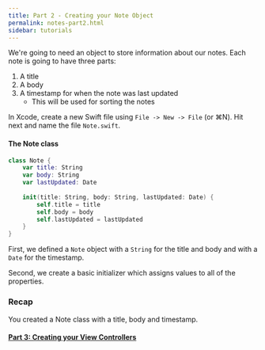 ```yaml
---
title: Part 2 - Creating your Note Object
permalink: notes-part2.html
sidebar: tutorials
---
```


We're going to need an object to store information about our notes. Each note is going to have three parts:

1. A title
2. A body
3. A timestamp for when the note was last updated
   * This will be used for sorting the notes

In Xcode, create a new Swift file using `File -> New -> File` (or ⌘N). Hit next and name the file `Note.swift`.


#### The Note class
```swift
class Note {
    var title: String
    var body: String
    var lastUpdated: Date
    
    init(title: String, body: String, lastUpdated: Date) {
        self.title = title
        self.body = body
        self.lastUpdated = lastUpdated
    }
}
```

First, we defined a `Note` object with a `String` for the title and body and with a `Date` for the timestamp. 

Second, we create a basic initializer which assigns values to all of the properties. 

### Recap

You created a Note class with a title, body and timestamp.

#### [Part 3: Creating your View Controllers](notes-part3)
